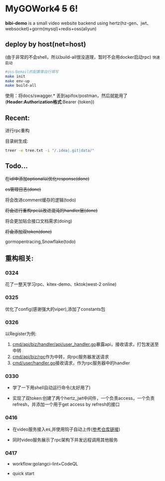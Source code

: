 # MyGOWork~~4~~ ~~5~~ 6!

**bibi-demo** is a small video website backend using hertz(hz-gen、jwt、websocket)+gorm(mysql)+redis+oss(aliyun)

## deploy by host(net=host)

(由于非常的不会shell，所以build-all很没道理，暂时不会用docker启动rpc)
`快速启动`
```bash
#oss与email的配置需自行填写
make init
make env-up
make build-all
```

使用：将docs/swagger.* 丢到apifox/postman，然后就能用了(**Header:Authorization格式**:Bearer {token})



## Recent:

进行rpc重构


目录树生成:
```bash
treer -e tree.txt -i "/.idea|.git|data/"
```

## Todo...

~~在idl中添加optional以优化response(done)~~

~~es管理日志(done)~~

将会改进comment缓存的逻辑(todo)

~~将会进行重构rpc以改进混沌的handler层(done)~~

将会更加贴合接口文档需求(doing)

~~将会添加双token(done)~~

gormopentracing,Snowflake(todo)

## 重构相关:
### 0324
花了一整天学习rpc、kitex-demo、tiktok(west-2 online)

### 0325
优化了config(感谢强大的viper),添加了constants包

### 0326
以Register为例:
1. [cmd/api/biz/handler/api/user_handler.go](api/biz/handler/api/user_handler.go)暴露api，接收请求，打包发送至中转
2. [cmd/api/biz/rpc](api/biz/rpc)作为中转，向rpc服务器发送请求
3. [cmd/user/handler.go](rpc/user/handler.go)接收请求，作为rpc服务器中的handler

### 0330
* 学了一下用shell自动运行命令(太好用了)

* 实现了双token:创建了两个hertz_jwt中间件，一个负责access，一个负责refresh，并添加一个用于get access by refresh的接口

### 0416

* 在video服务接入es,并使用钩子自动上传([参考仓库链接](https://github.com/CocaineCong/eslogrus))

* 同时video服务展示了rpc架构下并发远程调用其他服务

### 0417

* workflow:golangci-lint+CodeQL

* quick start